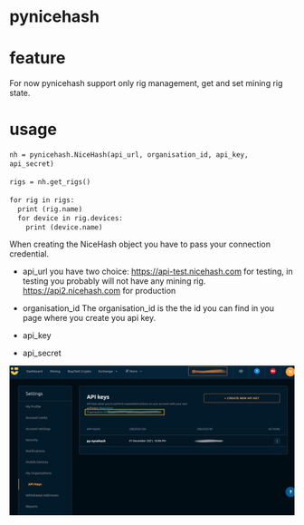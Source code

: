 # pynicehash
# feature
For now pynicehash support only rig management, get and set mining rig state.

# usage

```
nh = pynicehash.NiceHash(api_url, organisation_id, api_key, api_secret)

rigs = nh.get_rigs()

for rig in rigs:
  print (rig.name)
  for device in rig.devices:
    print (device.name)
```

When creating the NiceHash object you have to pass your connection credential.
* api_url you have two choice:
https://api-test.nicehash.com for testing, in testing you probably will not have any mining rig.
https://api2.nicehash.com for production

* organisation_id
The organisation_id is the the id you can find in you page where you create you api key.

* api_key

* api_secret

![api_creation](https://github.com/nslythe/pynicehash/raw/main/assets/api_creation.png)
